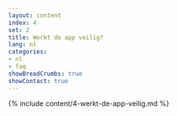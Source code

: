 ```yaml
---
layout: content
index: 4
set: 2
title: Werkt de app veilig?
lang: nl
categories:
- nl
- faq
showBreadCrumbs: true
showContact: true
---
```

{% include content/4-werkt-de-app-veilig.md %}

